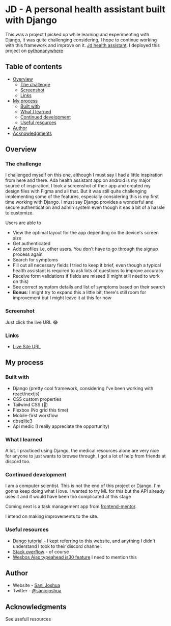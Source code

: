 # JD - A personal health assistant built with Django

This was a project I picked up while learning and experimenting with Django, it was quite challenging considering, I hope to continue working with this framework and improve on it. [Jd health assistant](http://joshysmart.pythonanywhere.com). I deployed this project on [pythonanywhere](https://www.pythonanywhere.com)

## Table of contents

- [Overview](#overview)
  - [The challenge](#the-challenge)
  - [Screenshot](#screenshot)
  - [Links](#links)
- [My process](#my-process)
  - [Built with](#built-with)
  - [What I learned](#what-i-learned)
  - [Continued development](#continued-development)
  - [Useful resources](#useful-resources)
- [Author](#author)
- [Acknowledgments](#acknowledgments)

## Overview

### The challenge

I challenged myself on this one, although I must say I had a little inspiration from here and there. Ada health assistant app on android is my major source of inspiration, I took a screenshot of their app and created my design files with Figma and all that. But it was still quite challenging implementing some of the features, especially considering this is my first time working with Django. I must say Django provides a wonderful and secure authentication and admin system even though it eas a bit of a hassle to customize.

Users are able to

- View the optimal layout for the app depending on the device's screen size
- Get authenticated
- Add profiles i.e, other users. You don't have to go through the signup process again
- Search for symptoms
- Fill out all necessary fields I tried to keep it brief, even though a typical health assistant is required to ask lots of questions to improve accuracy
- Receive form validations if fields are missed (I might still need to work on this)
- See correct symptom details and list of symptoms based on their search
- **Bonus**: I might try to expand this a little bit, there's still room for improvement but I might leave it at this for now

### Screenshot

Just click the live URL 😂

### Links

- [Live Site URL](http://joshysmart.pythonanywhere.com)

## My process

### Built with

- Django (pretty cool framework, considering I've been working with react/nextjs)
- CSS custom properties
- Tailwind CSS (🫡)
- Flexbox (No grid this time)
- Mobile-first workflow
- dbsqlite3
- Api medic (I really appreciate the opportunity)

### What I learned

A lot. I practiced using Django, the medical resources alone are very nice for anyone to just wants to browse through, I got a lot of help from friends at discord too.

### Continued development

I am a computer scientist. This is not the end of this project or Django. I'm gonna keep doing what I love. I wanted to try ML for this but the API already uses it and it would have been too complicated at this stage

Coming next is a task management app from [frontend-mentor](https://www.frontendmentor.io/challenges).

I intend on making improvements to the site.

### Useful resources

- [Dango tutorial](https://docs.djangoproject.com/en/4.1/intro/tutorial01/) - I kept referring to this website, and anything I didn't understand I took to their discord channel.
- [Stack overflow](http://stackoverflow.com/) - of course
- [Wesbos Ajax typeahead js30 feature](https://courses.wesbos.com/) I need to mention this

## Author

- Website - [Sani Joshua](https://joshysmart.vercel.app/)
- Twitter - [@saniojoshua](https://www.twitter.com/saniojoshua)

## Acknowledgments

See usefull resources
